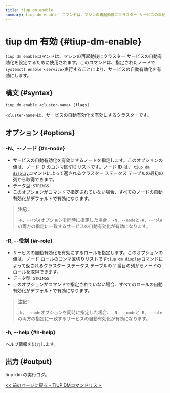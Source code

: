 ```yaml
---
title: tiup dm enable
summary: tiup dm enable` コマンドは、マシンの再起動後にクラスター サービスの自動有効化を有効にするために使用されます。指定されたノードで `systemctl enable <service>` を実行します。オプションには、自動有効化するノードまたはロールの指定が含まれます。出力は tiup-dm の実行ログです。
---
```


# tiup dm 有効 {#tiup-dm-enable}

`tiup dm enable`コマンドは、マシンの再起動後にクラスター サービスの自動有効化を設定するために使用されます。このコマンドは、指定されたノードで`systemctl enable <service>`実行することにより、サービスの自動有効化を有効にします。

## 構文 {#syntax}

```shell
tiup dm enable <cluster-name> [flags]
```

`<cluster-name>`は、サービスの自動有効化を有効にするクラスターです。

## オプション {#options}

### -N、--ノード {#n-node}

-   サービスの自動有効化を有効にするノードを指定します。このオプションの値は、ノード ID のコンマ区切りリストです。ノード ID は、 [`tiup dm display`](/tiup/tiup-component-dm-display.md)コマンドによって返されるクラスター ステータス テーブルの最初の列から取得できます。
-   データ型: `STRINGS`
-   このオプションがコマンドで指定されていない場合、すべてのノードの自動有効化がデフォルトで有効になります。

> **注記：**
>
> `-R, --role`オプションを同時に指定した場合、 `-N, --node`と`-R, --role`の両方の指定に一致するサービスの自動有効化が有効になります。

### -R, --役割 {#r-role}

-   サービスの自動有効化を有効にするロールを指定します。このオプションの値は、ノード ロールのコンマ区切りリストです[`tiup dm display`](/tiup/tiup-component-dm-display.md)コマンドによって返されるクラスター ステータス テーブルの 2 番目の列からノードのロールを取得できます。
-   データ型: `STRINGS`
-   このオプションがコマンドで指定されていない場合、すべてのロールの自動有効化がデフォルトで有効になります。

> **注記：**
>
> `-N, --node`オプションを同時に指定した場合、 `-N, --node`と`-R, --role`の両方の指定に一致するサービスの自動有効化が有効になります。

### -h, --help {#h-help}

ヘルプ情報を出力します。

## 出力 {#output}

tiup-dm の実行ログ。

[&lt;&lt; 前のページに戻る - TiUP DMコマンドリスト](/tiup/tiup-component-dm.md#command-list)
